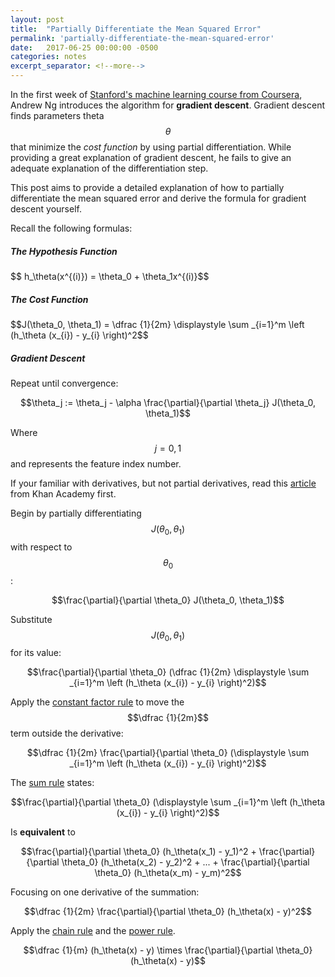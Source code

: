 ```yaml
---
layout: post
title:  "Partially Differentiate the Mean Squared Error"
permalink: 'partially-differentiate-the-mean-squared-error'
date:   2017-06-25 00:00:00 -0500
categories: notes
excerpt_separator: <!--more-->
---
```


In the first week of [Stanford's machine learning course from Coursera](https://www.coursera.org/learn/machine-learning),  Andrew Ng introduces the algorithm for **gradient descent**. Gradient descent finds parameters theta $$\theta$$ that minimize the *cost function* by using partial differentiation. While providing a great explanation of gradient descent, he fails to give an adequate explanation of the differentiation step.

<!--more-->

This post aims to provide a detailed explanation of how to partially differentiate the mean squared error and derive the formula for gradient descent yourself.

Recall the following formulas:

##### The Hypothesis Function
<p>$$ h_\theta(x^{(i)}) = \theta_0 + \theta_1x^{(i)}$$</p>

##### The Cost Function

<p>$$J(\theta_0, \theta_1) = \dfrac {1}{2m} \displaystyle \sum _{i=1}^m \left (h_\theta (x_{i}) - y_{i} \right)^2$$</p>

##### Gradient Descent

Repeat until convergence:

$$\theta_j := \theta_j - \alpha \frac{\partial}{\partial \theta_j} J(\theta_0, \theta_1)$$

Where $$j = 0,1$$ and represents the feature index number.

If your familiar with derivatives, but not partial derivatives, read this [article](https://www.khanacademy.org/math/multivariable-calculus/multivariable-derivatives/partial-derivative-and-gradient-articles/a/introduction-to-partial-derivatives) from Khan Academy first. 

Begin by partially differentiating $$J(\theta_0, \theta_1)$$ with respect to $$\theta_0$$:

$$\frac{\partial}{\partial \theta_0} J(\theta_0, \theta_1)$$

Substitute $$J(\theta_0, \theta_1)$$ for its value:

$$\frac{\partial}{\partial \theta_0} (\dfrac {1}{2m} \displaystyle \sum _{i=1}^m \left (h_\theta (x_{i}) - y_{i} \right)^2)$$

Apply the [constant factor rule](https://en.wikipedia.org/wiki/Constant_factor_rule_in_differentiation) to move the $$\dfrac {1}{2m}$$ term outside the derivative:

$$\dfrac {1}{2m} \frac{\partial}{\partial \theta_0} (\displaystyle \sum _{i=1}^m \left (h_\theta (x_{i}) - y_{i} \right)^2)$$

The [sum rule](https://en.wikipedia.org/wiki/Sum_rule_in_differentiation) states:

$$\frac{\partial}{\partial \theta_0} (\displaystyle \sum _{i=1}^m \left (h_\theta (x_{i}) - y_{i} \right)^2)$$

Is **equivalent** to

$$\frac{\partial}{\partial \theta_0} (h_\theta(x_1) - y_1)^2 + \frac{\partial}{\partial \theta_0} (h_\theta(x_2) - y_2)^2 + ... + \frac{\partial}{\partial \theta_0} (h_\theta(x_m) - y_m)^2$$

Focusing on one derivative of the summation:

$$\dfrac {1}{2m} \frac{\partial}{\partial \theta_0} (h_\theta(x) - y)^2$$

Apply the [chain rule](https://en.wikipedia.org/wiki/Chain_rule) and the [power rule](https://en.wikipedia.org/wiki/Power_rule).

$$\dfrac {1}{m} (h_\theta(x) - y) \times \frac{\partial}{\partial \theta_0} (h_\theta(x) - y)$$